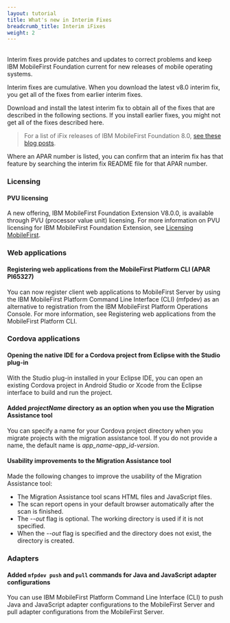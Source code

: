 ```yaml
---
layout: tutorial
title: What's new in Interim Fixes
breadcrumb_title: Interim iFixes
weight: 2
---
```

<!-- NLS_CHARSET=UTF-8 -->
<br/>
Interim fixes provide patches and updates to correct problems and keep IBM MobileFirst Foundation current for new releases of mobile operating systems.

Interim fixes are cumulative. When you download the latest v8.0 interim fix, you get all of the fixes from earlier interim fixes.

Download and install the latest interim fix to obtain all of the fixes that are described in the following sections. If you install earlier fixes, you might not get all of the fixes described here.

> For a list of iFix releases of IBM MobileFirst Foundation 8.0, [see these blog posts]({{site.baseurl}}/blog/tag/iFix_8.0/).

Where an APAR number is listed, you can confirm that an interim fix has that feature by searching the interim fix README file for that APAR number.

### Licensing
#### PVU licensing
A new offering, IBM MobileFirst Foundation Extension V8.0.0, is available through PVU (processor value unit) licensing. For more information on PVU licensing for IBM MobileFirst Foundation Extension, see [Licensing MobileFirst](../../licensing).

### Web applications
#### Registering web applications from the MobileFirst Platform CLI (APAR PI65327)
You can now register client web applications to MobileFirst Server by using the IBM MobileFirst Platform Command Line Interface (CLI) (mfpdev) as an alternative to registration from the IBM MobileFirst Platform Operations Console. For more information, see Registering web applications from the MobileFirst Platform CLI.

### Cordova applications
#### Opening the native IDE for a Cordova project from Eclipse with the Studio plug-in
With the Studio plug-in installed in your Eclipse IDE, you can open an existing Cordova project in Android Studio or Xcode from the Eclipse interface to build and run the project.

#### Added *projectName* directory as an option when you use the Migration Assistance tool
You can specify a name for your Cordova project directory when you migrate projects with the migration assistance tool. If you do not provide a name, the default name is *app_name-app_id-version*.

#### Usability improvements to the Migration Assistance tool
Made the following changes to improve the usability of the Migration Assistance tool:
* The Migration Assistance tool scans HTML files and JavaScript files.
* The scan report opens in your default browser automatically after the scan is finished.
* The *--out* flag is optional. The working directory is used if it is not specified.
* When the *--out* flag is specified and the directory does not exist, the directory is created.

### Adapters
#### Added `mfpdev push` and `pull` commands for Java and JavaScript adapter configurations
You can use IBM MobileFirst Platform Command Line Interface (CLI) to push Java and JavaScript adapter configurations to the MobileFirst Server and pull adapter configurations from the MobileFirst Server.